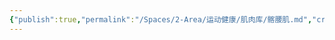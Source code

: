 ```yaml
---
{"publish":true,"permalink":"/Spaces/2-Area/运动健康/肌肉库/髂腰肌.md","created":"2025-07-29T23:04:11.005+08:00","modified":"2025-07-29T23:04:11.007+08:00","cssclasses":""}
---
```


